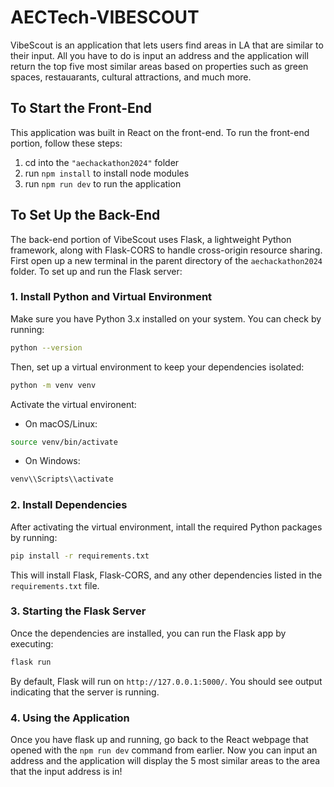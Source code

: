 # AECTech-VIBESCOUT
VibeScout is an application that lets users find areas in LA that are similar to their input. All you have to do is input an address and the application will return the top five most similar areas based on properties such as green spaces, restauarants, cultural attractions, and much more.

## To Start the Front-End
This application was built in React on the front-end. To run the front-end portion, follow these steps:
1. cd into the `"aechackathon2024"` folder
2. run `npm install` to install node modules
3. run `npm run dev` to run the application

## To Set Up the Back-End
The back-end portion of VibeScout uses Flask, a lightweight Python framework, along with Flask-CORS to handle cross-origin resource sharing. First open up a new terminal in the parent directory of the `aechackathon2024` folder. To set up and run the Flask server:

### 1. Install Python and Virtual Environment

Make sure you have Python 3.x installed on your system. You can check by running:

```bash
python --version
```

Then, set up a virtual environment to keep your dependencies isolated:

```bash
python -m venv venv
```

Activate the virtual environent:

* On macOS/Linux:
```bash
source venv/bin/activate
```
* On Windows:
```bash
venv\\Scripts\\activate
```

### 2. Install Dependencies

After activating the virtual environment, intall the required Python packages by running: 
```bash
pip install -r requirements.txt
```
This will install Flask, Flask-CORS, and any other dependencies listed in the `requirements.txt` file.

### 3. Starting the Flask Server

Once the dependencies are installed, you can run the Flask app by executing:

```bash
flask run
```

By default, Flask will run on `http://127.0.0.1:5000/`. You should see output indicating that the server is running.


### 4. Using the Application

Once you have flask up and running, go back to the React webpage that opened with the `npm run dev` command from earlier. Now you can input an address and the application will display the 5 most similar areas to the area that the input address is in!
